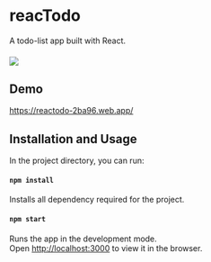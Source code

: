 # reacTodo

A todo-list app built with React.
####
![](https://i.ibb.co/HB4WJ2H/reactodo.gif)

## Demo
https://reactodo-2ba96.web.app/

## Installation and Usage

In the project directory, you can run:

#### `npm install`

Installs all dependency required for the project.
#### `npm start`

Runs the app in the development mode.\
Open [http://localhost:3000](http://localhost:4000) to view it in the browser.

